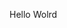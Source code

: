Hello Wolrd























































































































































































































































